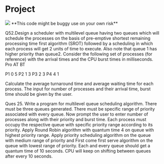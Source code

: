 # Project
<img src="https://i.ya-webdesign.com/images/red-warning-clipart-2.jpg"/>
**This code might be buggy use on your own risk**

Q52.Design a scheduler with multilevel queue having two queues which will schedule the processes on the basis of pre-emptive shortest remaining processing time first algorithm (SROT) followed by a scheduling in which each process will get 2 units of time to execute. Also note that queue 1 has higher priority than queue2. Consider the following set of processes (for reference) with the arrival times and the CPU burst times in milliseconds.
Pro	   AT       BT

P1	0	5
P2	1	3
P3	2	3
P4	4	1

Calculate the average turnaround time and average waiting time for each process. The input for number of processes and their arrival time, burst time should be given by the user.


Ques 25. Write a program for multilevel queue scheduling algorithm. There must be three queues generated. There must be specific range of priority associated with every queue. Now prompt the user to enter number of processes along with their priority and burst time. Each process must occupy the respective queue with specific priority range according to its priority. Apply  Round Robin algorithm with quantum time 4 on queue with highest priority range. Apply priority scheduling algorithm on the queue with medium range of priority and First come first serve algorithm on the queue with lowest range of priority. Each and every queue should get a quantum time of 10 seconds. CPU will keep on shifting between queues after every 10 seconds. 
